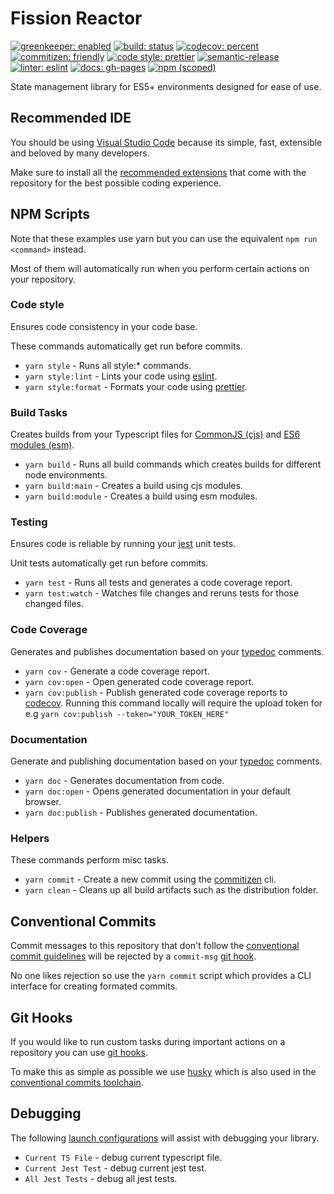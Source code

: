 # Fission Reactor

[![greenkeeper: enabled](https://badges.greenkeeper.io/amaya-loves-tea/fission.svg)](https://greenkeeper.io/)
[![build: status](https://travis-ci.org/amaya-loves-tea/fission.svg?branch=master)](https://travis-ci.org/amaya-loves-tea/fission)
[![codecov: percent](https://codecov.io/gh/amaya-loves-tea/fission/branch/master/graph/badge.svg)](https://codecov.io/gh/amaya-loves-tea/fission)
[![commitizen: friendly](https://img.shields.io/badge/commitizen-friendly-brightgreen.svg)](http://commitizen.github.io/cz-cli/)
[![code style: prettier](https://img.shields.io/badge/code_style-prettier-ff69b4.svg?style=flat-square)](https://prettier.io/)
[![semantic-release](https://img.shields.io/badge/%20%20%F0%9F%93%A6%F0%9F%9A%80-semantic--release-e10079.svg)](https://semantic-release.gitbook.io/semantic-release/)
[![linter: eslint](https://img.shields.io/badge/linter-eslint-blue.svg)](https://github.com/typescript-eslint/typescript-eslint)
[![docs: gh-pages](https://img.shields.io/badge/docs-gh--pages-blue.svg)](https://amaya-loves-tea.github.io/fission/)
[![npm (scoped)](https://img.shields.io/npm/v/@teasenshi/fission?label=npm%20package)](https://www.npmjs.com/package/@teasenshi/fission)

State management library for ES5+ environments designed for ease of use.

## Recommended IDE

You should be using [Visual Studio Code](https://code.visualstudio.com/) because its simple, fast, extensible and beloved by many developers.

Make sure to install all the [recommended extensions](https://code.visualstudio.com/docs/editor/extension-gallery#_recommended-extensions) that come with the repository for the best possible coding experience.

## NPM Scripts

Note that these examples use yarn but you can use the equivalent `npm run <command>` instead.

Most of them will automatically run when you perform certain actions on your repository.

### Code style

Ensures code consistency in your code base.

These commands automatically get run before commits.

- `yarn style` - Runs all style:\* commands.
- `yarn style:lint` - Lints your code using [eslint](https://github.com/typescript-eslint/typescript-eslint).
- `yarn style:format` - Formats your code using [prettier](https://prettier.io/).

### Build Tasks

Creates builds from your Typescript files for [CommonJS (cjs)](https://flaviocopes.com/commonjs/) and [ES6 modules (esm)](https://exploringjs.com/es6/ch_core-features.html#sec_from-cjs-to-esm).

- `yarn build` - Runs all build commands which creates builds for different node environments.
- `yarn build:main` - Creates a build using cjs modules.
- `yarn build:module` - Creates a build using esm modules.

### Testing

Ensures code is reliable by running your [jest](https://jestjs.io/en/) unit tests.

Unit tests automatically get run before commits.

- `yarn test` - Runs all tests and generates a code coverage report.
- `yarn test:watch` - Watches file changes and reruns tests for those changed files.

### Code Coverage

Generates and publishes documentation based on your [typedoc](https://typedoc.org/) comments.

- `yarn cov` - Generate a code coverage report.
- `yarn cov:open` - Open generated code coverage report.
- `yarn cov:publish` - Publish generated code coverage reports to [codecov](https://codecov.io/).
  Running this command locally will require the upload token for e.g `yarn cov:publish --token="YOUR_TOKEN_HERE"`

### Documentation

Generate and publishing documentation based on your [typedoc](https://typedoc.org/) comments.

- `yarn doc` - Generates documentation from code.
- `yarn doc:open` - Opens generated documentation in your default browser.
- `yarn doc:publish` - Publishes generated documentation.

### Helpers

These commands perform misc tasks.

- `yarn commit` - Create a new commit using the [commitizen](https://github.com/commitizen/cz-cli) cli.
- `yarn clean` - Cleans up all build artifacts such as the distribution folder.

## Conventional Commits

Commit messages to this repository that don't follow the [conventional commit guidelines](https://www.conventionalcommits.org/en/) will be rejected by a `commit-msg` [git hook](#Git-Hooks).

No one likes rejection so use the `yarn commit` script which provides a CLI interface for creating formated commits.

## Git Hooks

If you would like to run custom tasks during important actions on a repository you can use [git hooks](https://git-scm.com/book/en/v2/Customizing-Git-Git-Hooks).

To make this as simple as possible we use [husky](https://github.com/typicode/husky) which is also used in the [conventional commits toolchain](#Conventional-Commits).

## Debugging

The following [launch configurations](https://code.visualstudio.com/docs/editor/debugging) will assist with debugging your library.

- `Current TS File` - debug current typescript file.
- `Current Jest Test` - debug current jest test.
- `All Jest Tests` - debug all jest tests.
